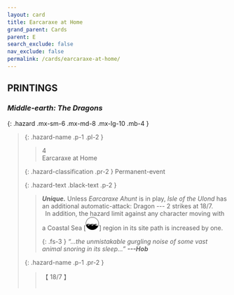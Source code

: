 ```yaml
---
layout: card
title: Earcaraxe at Home
grand_parent: Cards
parent: E
search_exclude: false
nav_exclude: false
permalink: /cards/earcaraxe-at-home/
---
```


## PRINTINGS


### _Middle-earth: The Dragons_

{: .hazard .mx-sm-6 .mx-md-8 .mx-lg-10 .mb-4 }
> {: .hazard-name .p-1 .pl-2 }
> > <div class="hazard-mp">4</div>
> > <div class="card-name">Earcaraxe at Home</div>
>
> {: .hazard-classification .pr-2 }
> Permanent-event
>
> {: .hazard-text .black-text .p-2 }
> > _**Unique.**_ Unless _Earcaraxe Ahunt_ is in play, _Isle of the Ulond_ has an additional automatic-attack: Dragon --- 2 strikes at 18/7. <br>&ensp;In addition, the hazard limit against any character moving with a Coastal Sea \[![](/assets/images/coastalsea.svg)] region in its site path is increased by one. 
> > 
> > {: .fs-3 } 
> > _“...the unmistakable gurgling noise of some vast animal snoring in its sleep...”_ ***---&#65279;Hob*** 
>
> {: .hazard-name .p-1 .pr-2 }
> > <div class="card-shield">【 18/7 】</div>
> > <div class="card-corruption">&nbsp;</div>
